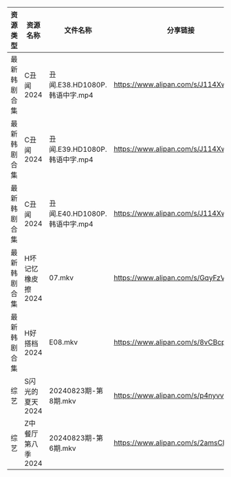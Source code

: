 | 资源类型   | 资源名称        | 文件名称                    | 分享链接                                 | 更新时间                |
| ------ | ----------- | ----------------------- | ------------------------------------ | ------------------- |
| 最新韩剧合集 | C丑闻2024     | 丑闻.E38.HD1080P.韩语中字.mp4 | https://www.alipan.com/s/J114XwZcFVg | 2024-08-24 10:08:44 |
| 最新韩剧合集 | C丑闻2024     | 丑闻.E39.HD1080P.韩语中字.mp4 | https://www.alipan.com/s/J114XwZcFVg | 2024-08-24 10:08:43 |
| 最新韩剧合集 | C丑闻2024     | 丑闻.E40.HD1080P.韩语中字.mp4 | https://www.alipan.com/s/J114XwZcFVg | 2024-08-24 10:08:43 |
| 最新韩剧合集 | H坏记忆橡皮擦2024 | 07.mkv                  | https://www.alipan.com/s/GqyFzVeNETy | 2024-08-24 12:05:37 |
| 最新韩剧合集 | H好搭档2024    | E08.mkv                 | https://www.alipan.com/s/8vCBcpXxGp9 | 2024-08-24 00:05:48 |
| 综艺     | S闪光的夏天2024  | 20240823期-第8期.mkv       | https://www.alipan.com/s/p4nyvvi5szR | 2024-08-24 00:08:18 |
| 综艺     | Z中餐厅第八季2024 | 20240823期-第6期.mkv       | https://www.alipan.com/s/2amsCP57Grh | 2024-08-24 00:07:03 |
